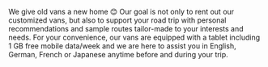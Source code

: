 We give old vans a new home 😊 Our goal is not only to rent out our customized vans, but also to support your road trip with personal recommendations and sample routes tailor-made to your interests and needs. For your convenience, our vans are equipped with a tablet including 1 GB free mobile data/week and we are here to assist you in English, German, French or Japanese anytime before and during your trip.